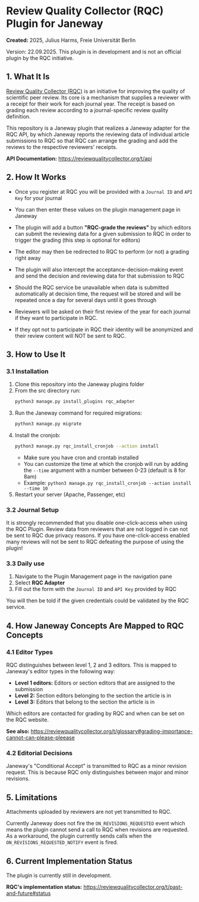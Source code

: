 # Review Quality Collector (RQC) Plugin for Janeway

**Created:** 2025, Julius Harms, Freie Universität Berlin

Version: 22.09.2025. This plugin is in development and is not an official plugin by the RQC initiative.

## 1. What It Is

[Review Quality Collector (RQC)](https://reviewqualitycollector.org) is an initiative for improving the quality of scientific peer review. Its core is a mechanism that supplies a reviewer with a receipt for their work for each journal year. The receipt is based on grading each review according to a journal-specific review quality definition.

This repository is a Janeway plugin that realizes a Janeway adapter for the RQC API, by which Janeway reports the reviewing data of individual article submissions to RQC so that RQC can arrange the grading and add the reviews to the respective reviewers' receipts.

**API Documentation:** https://reviewqualitycollector.org/t/api

## 2. How It Works

- Once you register at RQC you will be provided with a `Journal ID` and `API Key` for your journal
- You can then enter these values on the plugin management page in Janeway
- The plugin will add a button **"RQC-grade the reviews"** by which editors can submit the reviewing data for a given submission to RQC in order to trigger the grading (this step is optional for editors)
- The editor may then be redirected to RQC to perform (or not) a grading right away
- The plugin will also intercept the acceptance-decision-making event and send the decision and reviewing data for that submission to RQC
- Should the RQC service be unavailable when data is submitted automatically at decision time, the request will be stored and will be repeated once a day for several days until it goes through

- Reviewers will be asked on their first review of the year for each journal if they want to participate in RQC.
- If they opt not to participate in RQC their identity will be anonymized and their review content will NOT be sent to RQC.

## 3. How to Use It

### 3.1 Installation

1. Clone this repository into the Janeway plugins folder
2. From the src directory run:
   ```bash
   python3 manage.py install_plugins rqc_adapter
   ```
3. Run the Janeway command for required migrations:
   ```bash
   python3 manage.py migrate
   ```
4. Install the cronjob:
   ```bash
   python3 manage.py rqc_install_cronjob --action install
   ```
   - Make sure you have cron and crontab installed
   - You can customize the time at which the cronjob will run by adding the `--time` argument with a number between 0-23 (default is 8 for 8am)
   - Example: `python3 manage.py rqc_install_cronjob --action install --time 10`
5. Restart your server (Apache, Passenger, etc)

### 3.2 Journal Setup

It is strongly recommended that you disable one-click-access when using the RQC
Plugin. Review data from reviewers that are not logged in can not be sent to RQC due
privacy reasons. If you have one-click-access enabled many reviews will not be sent to RQC defeating
the purpose of using the plugin!

### 3.3 Daily use
1. Navigate to the Plugin Management page in the navigation pane
2. Select **RQC Adapter**
3. Fill out the form with the `Journal ID` and `API Key` provided by RQC

You will then be told if the given credentials could be validated by the RQC service.

## 4. How Janeway Concepts Are Mapped to RQC Concepts

### 4.1 Editor Types

RQC distinguishes between level 1, 2 and 3 editors. This is mapped to Janeway's editor types in the following way:

- **Level 1 editors:** Editors or section editors that are assigned to the submission
- **Level 2:** Section editors belonging to the section the article is in
- **Level 3:** Editors that belong to the section the article is in

Which editors are contacted for grading by RQC and when can be set on the RQC website.

**See also:** https://reviewqualitycollector.org/t/glossary#grading-importance-cannot-can-please-pleease

### 4.2 Editorial Decisions

Janeway's "Conditional Accept" is transmitted to RQC as a minor revision request. This is because RQC only distinguishes between major and minor revisions.

## 5. Limitations

Attachments uploaded by reviewers are not yet transmitted to RQC.

Currently Janeway does not fire the `ON_REVISIONS_REQUESTED` event which means the plugin cannot send a call to RQC when revisions are requested. As a workaround, the plugin currently sends calls when the `ON_REVISIONS_REQUESTED_NOTIFY` event is fired.

## 6. Current Implementation Status

The plugin is currently still in development.

**RQC's implementation status:** https://reviewqualitycollector.org/t/past-and-future#status